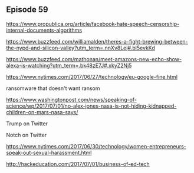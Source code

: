 ## Episode 59

https://www.propublica.org/article/facebook-hate-speech-censorship-internal-documents-algorithms

https://www.buzzfeed.com/williamalden/theres-a-fight-brewing-between-the-nypd-and-silicon-valley?utm_term=.nnXv8Lej#.bl5evkKd

https://www.buzzfeed.com/mathonan/meet-amazons-new-echo-show-alexa-is-watching?utm_term=.bk48zE7J#.xkyZ2Nj5

https://www.nytimes.com/2017/06/27/technology/eu-google-fine.html

ransomware that doesn't want ransom

https://www.washingtonpost.com/news/speaking-of-science/wp/2017/07/01/no-alex-jones-nasa-is-not-hiding-kidnapped-children-on-mars-nasa-says/

Trump on Twitter

Notch on Twitter

https://www.nytimes.com/2017/06/30/technology/women-entrepreneurs-speak-out-sexual-harassment.html

http://hackeducation.com/2017/07/01/business-of-ed-tech
